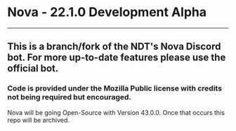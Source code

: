 # Nova - 22.1.0 Development Alpha
---
## This is a branch/fork of the NDT's Nova Discord bot. For more up-to-date features please use the official bot.
### Code is provided under the Mozilla Public license with credits not being required but encouraged.

Nova will be going Open-Source with Version 43.0.0. Once that occurs this repo will be archived.
